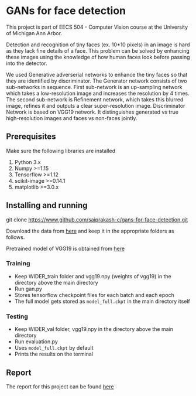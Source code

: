 # GANs for face detection

This project is part of EECS 504 - Computer Vision course at the University of Michigan Ann Arbor. 

Detection and recognition of tiny faces (ex. 10*10 pixels) in an image is hard as they lack fine details of a face. This
problem can be solved by enhancing these images using the knowledge of how human faces look before passing into the
detector.

We used Generative adverserial networks to enhance the tiny faces so that they are identified by discriminator. 
The Generator network consists of two sub-networks in sequence. First sub-network is an up-sampling network which takes a
low-resolution image and increases the resolution by 4 times. The second sub-network is Refinement network, which takes this blurred
image, refines it and outputs a clear super-resolution image. Discriminator Network is
based on VGG19 network. It distinguishes generated vs true high-resolution images and faces vs non-faces jointly.

## Prerequisites

Make sure the following libraries are installed 

1. Python 3.x
2. Numpy >=1.15
3. Tensorflow >=1.12
4. scikit-image >=0.14.1
5. matplotlib >=3.0.x


## Installing and running

git clone https://www.github.com/saiprakash-c/gans-for-face-detection.git

Download the data from [here](http://shuoyang1213.me/WIDERFACE/) and keep it in the appropriate folders as follows. 

Pretrained model of VGG19 is obtained from [here](https://mega.nz/file/xZ8glS6J#MAnE91ND_WyfZ_8mvkuSa2YcA7q-1ehfSm-Q1fxOvvs)

### Training

- Keep WIDER_train folder and vgg19.npy (weights of vgg19) in the directory above the main directory
- Run gan.py
- Stores tensorflow checkpoint files for each batch and each epoch
- The full model gets stored as `model_full.ckpt` in the main directory itself

### Testing

- Keep WIDER_val folder, vgg19.npy in the directory above the main directory
- Run evaluation.py
- Uses `model_full.ckpt` by default
- Prints the results on the terminal

## Report

The report for this project can be found [here](https://drive.google.com/drive/folders/16yEuUZwcpTRzwYLKJfcYLGylxw-Vp2g_)



